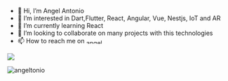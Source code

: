 - 👋 Hi, I’m Angel Antonio
- 👀 I’m interested in Dart,Flutter, React, Angular, Vue, Nestjs, IoT and AR
- 🌱 I’m currently learning React
- 💞️ I’m looking to collaborate on many projects with this technologies 
- 📫 How to reach me on <a href="https://linkedin.com/in/angeltonio" target="blank"><img align="center" src="https://raw.githubusercontent.com/rahuldkjain/github-profile-readme-generator/master/src/images/icons/Social/linked-in-alt.svg" alt="angeltonio" height="10" width="40" /></a>

<p><img align="center" src="https://github-readme-stats.vercel.app/api/top-langs/?username=angeltonio&layout=donut&hide=html,css,scss&theme=transparent&show_icons=true" /></p>

<p><img align="center" src="https://github-readme-streak-stats.herokuapp.com/?user=angeltonio&" alt="angeltonio" /></p>

